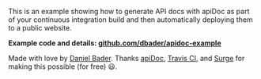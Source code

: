 This is an example showing how to generate API docs with apiDoc as part
of your continuous integration build and then automatically deploying
them to a public website.

**Example code and details: [github.com/dbader/apidoc-example](https://github.com/dbader/apidoc-example)**

Made with love by [Daniel Bader](https://dbader.org). Thanks [apiDoc](http://apidocjs.com/), [Travis CI](https://travis-ci.org/), and [Surge](https://surge.sh) for making this possible (for free) 😃.


